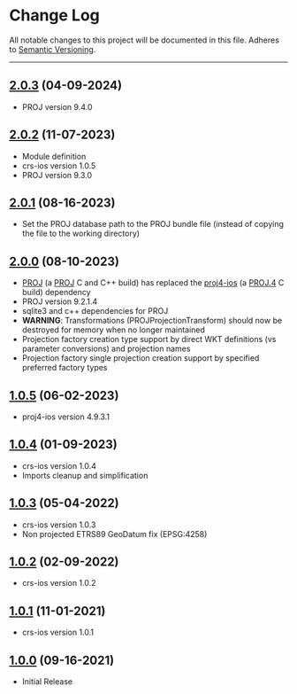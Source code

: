 # Change Log
All notable changes to this project will be documented in this file.
Adheres to [Semantic Versioning](http://semver.org/).

---

## [2.0.3](https://github.com/ngageoint/projections-ios/releases/tag/2.0.3) (04-09-2024)

* PROJ version 9.4.0

## [2.0.2](https://github.com/ngageoint/projections-ios/releases/tag/2.0.2) (11-07-2023)

* Module definition
* crs-ios version 1.0.5
* PROJ version 9.3.0

## [2.0.1](https://github.com/ngageoint/projections-ios/releases/tag/2.0.1) (08-16-2023)

* Set the PROJ database path to the PROJ bundle file (instead of copying the file to the working directory)

## [2.0.0](https://github.com/ngageoint/projections-ios/releases/tag/2.0.0) (08-10-2023)

* [PROJ](https://github.com/ngageoint/PROJ) (a [PROJ](https://github.com/OSGeo/PROJ) C and C++ build) has replaced the [proj4-ios](https://github.com/bosborn/proj.4/tree/4.9.3) (a [PROJ.4](https://proj.org/en/9.2/faq.html#what-happened-to-proj-4) C build) dependency
* PROJ version 9.2.1.4
* sqlite3 and c++ dependencies for PROJ
* **WARNING**: Transformations (PROJProjectionTransform) should now be destroyed for memory when no longer maintained
* Projection factory creation type support by direct WKT definitions (vs parameter conversions) and projection names
* Projection factory single projection creation support by specified preferred factory types

## [1.0.5](https://github.com/ngageoint/projections-ios/releases/tag/1.0.5) (06-02-2023)

* proj4-ios version 4.9.3.1

## [1.0.4](https://github.com/ngageoint/projections-ios/releases/tag/1.0.4) (01-09-2023)

* crs-ios version 1.0.4
* Imports cleanup and simplification

## [1.0.3](https://github.com/ngageoint/projections-ios/releases/tag/1.0.3) (05-04-2022)

* crs-ios version 1.0.3
* Non projected ETRS89 GeoDatum fix (EPSG:4258)

## [1.0.2](https://github.com/ngageoint/projections-ios/releases/tag/1.0.2) (02-09-2022)

* crs-ios version 1.0.2

## [1.0.1](https://github.com/ngageoint/projections-ios/releases/tag/1.0.1) (11-01-2021)

* crs-ios version 1.0.1

## [1.0.0](https://github.com/ngageoint/projections-ios/releases/tag/1.0.0) (09-16-2021)

* Initial Release
